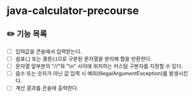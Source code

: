 # java-calculator-precourse
## ✏️ 기능 목록

- [ ] 입력값을 콘솔에서 입력받는다.
- [ ] 쉼표(,) 또는 콜론(:)으로 구분된 문자열을 분리해 합을 반환한다.
- [ ] 문자열 앞부분의 "//"와 "\n" 사이에 위치하는 커스텀 구분자를 지정할 수 있다.
- [ ] 음수 또는 숫자가 아닌 값 입력 시 예외(IllegalArgumentException)를 발생시킨다.
- [ ] 계산 결과를 콘솔에 출력한다.
